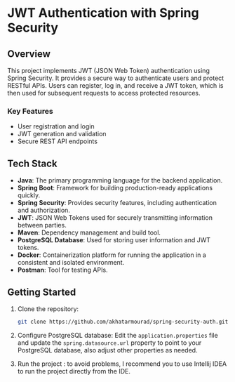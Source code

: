 # JWT Authentication with Spring Security

## Overview

This project implements JWT (JSON Web Token) authentication using Spring Security. It provides a secure way to authenticate users and protect RESTful APIs. Users can register, log in, and receive a JWT token, which is then used for subsequent requests to access protected resources.

### Key Features

- User registration and login
- JWT generation and validation
- Secure REST API endpoints

## Tech Stack

- **Java**: The primary programming language for the backend application.
- **Spring Boot**: Framework for building production-ready applications quickly.
- **Spring Security**: Provides security features, including authentication and authorization.
- **JWT**: JSON Web Tokens used for securely transmitting information between parties.
- **Maven**: Dependency management and build tool.
- **PostgreSQL Database**: Used for storing user information and JWT tokens.
- **Docker**: Containerization platform for running the application in a consistent and isolated environment.
- **Postman**: Tool for testing APIs.

## Getting Started

1. Clone the repository:

   ```bash
   git clone https://github.com/akhatarmourad/spring-security-auth.git
   ```

2. Configure PostgreSQL database:
    Edit the `application.properties` file and update the `spring.datasource.url` property to point to your PostgreSQL database, also adjust other properties as needed.

3. Run the project :
    to avoid problems, I recommend you to use Intellij IDEA to run the project directly from the IDE.